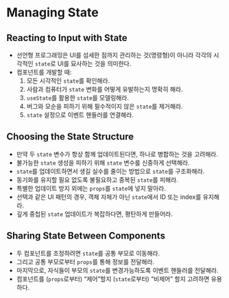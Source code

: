 # Managing State

## Reacting to Input with State
- 선언형 프로그래밍은 UI를 섬세한 점까지 관리하는 것(명령형)이 아니라 각각의 시각적인 `state`로 UI를 묘사하는 것을 의미한다.
- 컴포넌트를 개발할 때:
  1. 모든 시각적인 `state`를 확인해라.
  2. 사람과 컴퓨터가 `state` 변화를 어떻게 유발하는지 명확히 해라.
  3. `useState`를 활용한 `state`를 모델링해라.
  4. 버그와 모순을 피하기 위해 필수적이지 않은 `state`를 제거해라.
  5. `state` 설정으로 이벤트 핸들러를 연결해라.

## Choosing the State Structure
- 만약 두 `state` 변수가 항상 함께 업데이트된다면, 하나로 병합하는 것을 고려해라.
- 불가능한 `state` 생성을 피하기 위해 `state` 변수를 신중하게 선택해라.
- `state`를 업데이트하면서 생길 실수를 줄이는 방법으로 `state`를 구조화해라.
- 동기화를 유지할 필요 없도록 불필요하고 중복된 `state`를 피해라.
- 특별한 업데이트 방지 외에는 `props`를 `state`에 넣지 말아라.
- 선택과 같은 UI 패턴의 경우, 객체 자체가 아닌 `state`에서 ID 또는 index를 유지해라.
- 깊게 중첩된 `state` 업데이트가 복잡하다면, 평탄하게 만들어라.

## Sharing State Between Components
- 두 컴포넌트를 조정하려면 `state`를 공통 부모로 이동해라.
- 그리고 공통 부모로부터 `props`를 통해 정보를 전달해라.
- 마지막으로, 자식들이 부모의 `state`를 변경가능하도록 이벤트 핸들러를 전달해라.
- 컴포넌트를 (`props`로부터) “제어”할지 (`state`로부터) “비제어” 할지 고려하면 유용하다.